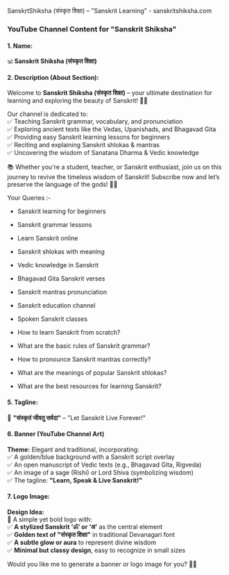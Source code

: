 SanskṛtShiksha (संस्कृत शिक्षा) – "Sanskrit Learning" - sanskritshiksha.com

### **YouTube Channel Content for "Sanskrit Shiksha"**

#### **1. Name:**

🕉 **Sanskrit Shiksha (संस्कृत शिक्षा)**

#### **2. Description (About Section):**

Welcome to **Sanskrit Shiksha (संस्कृत शिक्षा)** – your ultimate destination for learning and exploring the beauty of Sanskrit! 📖✨

Our channel is dedicated to:  
✅ Teaching Sanskrit grammar, vocabulary, and pronunciation  
✅ Exploring ancient texts like the Vedas, Upanishads, and Bhagavad Gita  
✅ Providing easy Sanskrit learning lessons for beginners  
✅ Reciting and explaining Sanskrit shlokas & mantras  
✅ Uncovering the wisdom of Sanatana Dharma & Vedic knowledge

📚 Whether you're a student, teacher, or Sanskrit enthusiast, join us on this journey to revive the timeless wisdom of Sanskrit! Subscribe now and let’s preserve the language of the gods! 🔱🔥

Your Queries :-

- Sanskrit learning for beginners
- Sanskrit grammar lessons
- Learn Sanskrit online
- Sanskrit shlokas with meaning
- Vedic knowledge in Sanskrit
- Bhagavad Gita Sanskrit verses
- Sanskrit mantras pronunciation
- Sanskrit education channel
- Spoken Sanskrit classes

- How to learn Sanskrit from scratch?
- What are the basic rules of Sanskrit grammar?
- How to pronounce Sanskrit mantras correctly?
- What are the meanings of popular Sanskrit shlokas?
- What are the best resources for learning Sanskrit?

#### **5. Tagline:**

📜 **"संस्कृतं जीवतु सर्वदा"** – "Let Sanskrit Live Forever!"

#### **6. Banner (YouTube Channel Art)**

**Theme:** Elegant and traditional, incorporating:  
✅ A golden/blue background with a Sanskrit script overlay  
✅ An open manuscript of Vedic texts (e.g., Bhagavad Gita, Rigveda)  
✅ An image of a sage (Rishi) or Lord Shiva (symbolizing wisdom)  
✅ The tagline: **"Learn, Speak & Live Sanskrit!"**

#### **7. Logo Image:**

**Design Idea:**  
📖 A simple yet bold logo with:  
✅ **A stylized Sanskrit ‘ॐ’ or ‘अ’** as the central element  
✅ **Golden text of "संस्कृत शिक्षा"** in traditional Devanagari font  
✅ **A subtle glow or aura** to represent divine wisdom  
✅ **Minimal but classy design**, easy to recognize in small sizes

Would you like me to generate a banner or logo image for you? 🚀🎨

